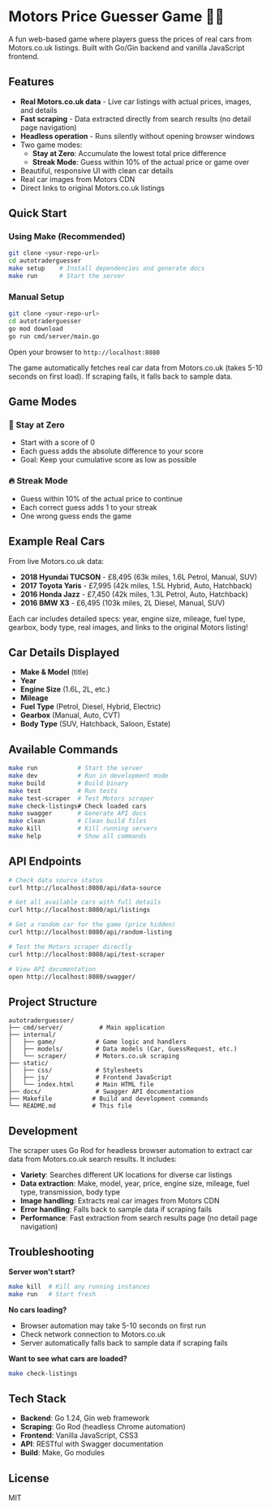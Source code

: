 # Motors Price Guesser Game 🚗💸

A fun web-based game where players guess the prices of real cars from Motors.co.uk listings. Built with Go/Gin backend and vanilla JavaScript frontend.

## Features

- **Real Motors.co.uk data** - Live car listings with actual prices, images, and details
- **Fast scraping** - Data extracted directly from search results (no detail page navigation)
- **Headless operation** - Runs silently without opening browser windows
- Two game modes:
  - **Stay at Zero**: Accumulate the lowest total price difference
  - **Streak Mode**: Guess within 10% of the actual price or game over
- Beautiful, responsive UI with clean car details
- Real car images from Motors CDN
- Direct links to original Motors.co.uk listings

## Quick Start

### Using Make (Recommended)
```bash
git clone <your-repo-url>
cd autotraderguesser
make setup    # Install dependencies and generate docs
make run      # Start the server
```

### Manual Setup
```bash
git clone <your-repo-url>
cd autotraderguesser
go mod download
go run cmd/server/main.go
```

Open your browser to `http://localhost:8080`

The game automatically fetches real car data from Motors.co.uk (takes 5-10 seconds on first load). If scraping fails, it falls back to sample data.

## Game Modes

### 🎯 Stay at Zero
- Start with a score of 0
- Each guess adds the absolute difference to your score
- Goal: Keep your cumulative score as low as possible

### 🔥 Streak Mode  
- Guess within 10% of the actual price to continue
- Each correct guess adds 1 to your streak
- One wrong guess ends the game

## Example Real Cars

From live Motors.co.uk data:
- **2018 Hyundai TUCSON** - £8,495 (63k miles, 1.6L Petrol, Manual, SUV)
- **2017 Toyota Yaris** - £7,995 (42k miles, 1.5L Hybrid, Auto, Hatchback)
- **2016 Honda Jazz** - £7,450 (42k miles, 1.3L Petrol, Auto, Hatchback)
- **2016 BMW X3** - £6,495 (103k miles, 2L Diesel, Manual, SUV)

Each car includes detailed specs: year, engine size, mileage, fuel type, gearbox, body type, real images, and links to the original Motors listing!

## Car Details Displayed

- **Make & Model** (title)
- **Year**
- **Engine Size** (1.6L, 2L, etc.)
- **Mileage** 
- **Fuel Type** (Petrol, Diesel, Hybrid, Electric)
- **Gearbox** (Manual, Auto, CVT)
- **Body Type** (SUV, Hatchback, Saloon, Estate)

## Available Commands

```bash
make run           # Start the server
make dev           # Run in development mode  
make build         # Build binary
make test          # Run tests
make test-scraper  # Test Motors scraper
make check-listings# Check loaded cars
make swagger       # Generate API docs
make clean         # Clean build files
make kill          # Kill running servers
make help          # Show all commands
```

## API Endpoints

```bash
# Check data source status
curl http://localhost:8080/api/data-source

# Get all available cars with full details
curl http://localhost:8080/api/listings

# Get a random car for the game (price hidden)
curl http://localhost:8080/api/random-listing

# Test the Motors scraper directly
curl http://localhost:8080/api/test-scraper

# View API documentation
open http://localhost:8080/swagger/
```

## Project Structure

```
autotraderguesser/
├── cmd/server/          # Main application 
├── internal/
│   ├── game/           # Game logic and handlers
│   ├── models/         # Data models (Car, GuessRequest, etc.)
│   └── scraper/        # Motors.co.uk scraping
├── static/
│   ├── css/            # Stylesheets
│   ├── js/             # Frontend JavaScript
│   └── index.html      # Main HTML file
├── docs/               # Swagger API documentation
├── Makefile           # Build and development commands
└── README.md          # This file
```

## Development

The scraper uses Go Rod for headless browser automation to extract car data from Motors.co.uk search results. It includes:

- **Variety**: Searches different UK locations for diverse car listings
- **Data extraction**: Make, model, year, price, engine size, mileage, fuel type, transmission, body type
- **Image handling**: Extracts real car images from Motors CDN
- **Error handling**: Falls back to sample data if scraping fails
- **Performance**: Fast extraction from search results page (no detail page navigation)

## Troubleshooting

**Server won't start?**
```bash
make kill  # Kill any running instances
make run   # Start fresh
```

**No cars loading?**
- Browser automation may take 5-10 seconds on first run
- Check network connection to Motors.co.uk
- Server automatically falls back to sample data if scraping fails

**Want to see what cars are loaded?**
```bash
make check-listings
```

## Tech Stack

- **Backend**: Go 1.24, Gin web framework
- **Scraping**: Go Rod (headless Chrome automation)
- **Frontend**: Vanilla JavaScript, CSS3
- **API**: RESTful with Swagger documentation
- **Build**: Make, Go modules

## License

MIT